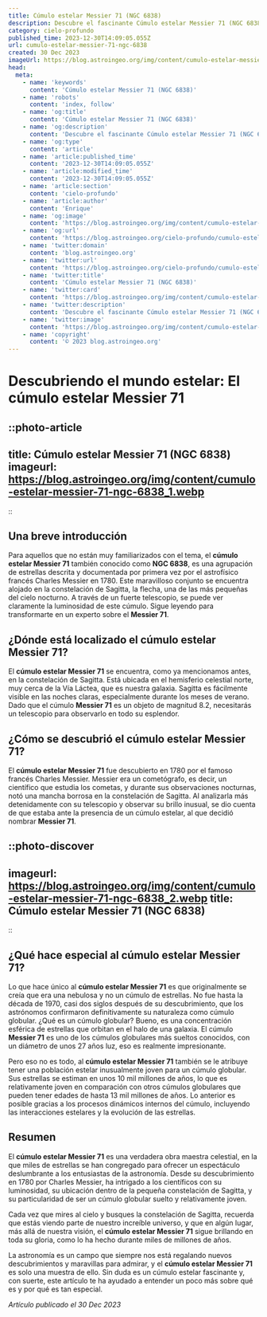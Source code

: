 ```yaml
---
title: Cúmulo estelar Messier 71 (NGC 6838)
description: Descubre el fascinante Cúmulo estelar Messier 71 (NGC 6838); un espectáculo celeste lleno de estrellas antiguas. ¡Sumérgete en sus secretos astronómicos!
category: cielo-profundo
published_time: 2023-12-30T14:09:05.055Z
url: cumulo-estelar-messier-71-ngc-6838
created: 30 Dec 2023
imageUrl: https://blog.astroingeo.org/img/content/cumulo-estelar-messier-71-ngc-6838_3.webp
head:
  meta:
    - name: 'keywords'
      content: 'Cúmulo estelar Messier 71 (NGC 6838)'
    - name: 'robots'
      content: 'index, follow'
    - name: 'og:title'
      content: 'Cúmulo estelar Messier 71 (NGC 6838)'
    - name: 'og:description'
      content: 'Descubre el fascinante Cúmulo estelar Messier 71 (NGC 6838); un espectáculo celeste lleno de estrellas antiguas. ¡Sumérgete en sus secretos astronómicos!'
    - name: 'og:type'
      content: 'article'
    - name: 'article:published_time'
      content: '2023-12-30T14:09:05.055Z'
    - name: 'article:modified_time'
      content: '2023-12-30T14:09:05.055Z'
    - name: 'article:section'
      content: 'cielo-profundo'
    - name: 'article:author'
      content: 'Enrique'
    - name: 'og:image'
      content: 'https://blog.astroingeo.org/img/content/cumulo-estelar-messier-71-ngc-6838_3.webp'
    - name: 'og:url'
      content: 'https://blog.astroingeo.org/cielo-profundo/cumulo-estelar-messier-71-ngc-6838'
    - name: 'twitter:domain'
      content: 'blog.astroingeo.org'
    - name: 'twitter:url'
      content: 'https://blog.astroingeo.org/cielo-profundo/cumulo-estelar-messier-71-ngc-6838'
    - name: 'twitter:title'
      content: 'Cúmulo estelar Messier 71 (NGC 6838)'
    - name: 'twitter:card'
      content: 'https://blog.astroingeo.org/img/content/cumulo-estelar-messier-71-ngc-6838_3.webp'
    - name: 'twitter:description'
      content: 'Descubre el fascinante Cúmulo estelar Messier 71 (NGC 6838); un espectáculo celeste lleno de estrellas antiguas. ¡Sumérgete en sus secretos astronómicos!'
    - name: 'twitter:image'
      content: 'https://blog.astroingeo.org/img/content/cumulo-estelar-messier-71-ngc-6838_3.webp'
    - name: 'copyright'
      content: '© 2023 blog.astroingeo.org'
---
```

# **Descubriendo el mundo estelar: El cúmulo estelar Messier 71**

::photo-article
---
title: Cúmulo estelar Messier 71 (NGC 6838)
imageurl: https://blog.astroingeo.org/img/content/cumulo-estelar-messier-71-ngc-6838_1.webp
---
::

## **Una breve introducción**

Para aquellos que no están muy familiarizados con el tema, el **cúmulo estelar Messier 71** también conocido como **NGC 6838**, es una agrupación de estrellas descrita y documentada por primera vez por el astrofísico francés Charles Messier en 1780. Este maravilloso conjunto se encuentra alojado en la constelación de Sagitta, la flecha, una de las más pequeñas del cielo nocturno. A través de un fuerte telescopio, se puede ver claramente la luminosidad de este cúmulo. Sigue leyendo para transformarte en un experto sobre el **Messier 71**.

## **¿Dónde está localizado el cúmulo estelar Messier 71?**

El **cúmulo estelar Messier 71** se encuentra, como ya mencionamos antes, en la constelación de Sagitta. Está ubicada en el hemisferio celestial norte, muy cerca de la Vía Láctea, que es nuestra galaxia. Sagitta es fácilmente visible en las noches claras, especialmente durante los meses de verano. Dado que el cúmulo **Messier 71** es un objeto de magnitud 8.2, necesitarás un telescopio para observarlo en todo su esplendor. 

## **¿Cómo se descubrió el cúmulo estelar Messier 71?**

El **cúmulo estelar Messier 71** fue descubierto en 1780 por el famoso francés Charles Messier. Messier era un cometógrafo, es decir, un científico que estudia los cometas, y durante sus observaciones nocturnas, notó una mancha borrosa en la constelación de Sagitta. Al analizarla más detenidamente con su telescopio y observar su brillo inusual, se dio cuenta de que estaba ante la presencia de un cúmulo estelar, al que decidió nombrar **Messier 71**.


::photo-discover
---
imageurl: https://blog.astroingeo.org/img/content/cumulo-estelar-messier-71-ngc-6838_2.webp
title: Cúmulo estelar Messier 71 (NGC 6838)
---
::

## **¿Qué hace especial al cúmulo estelar Messier 71?**

Lo que hace único al **cúmulo estelar Messier 71** es que originalmente se creía que era una nebulosa y no un cúmulo de estrellas. No fue hasta la década de 1970, casi dos siglos después de su descubrimiento, que los astrónomos confirmaron definitivamente su naturaleza como cúmulo globular. ¿Qué es un cúmulo globular? Bueno, es una concentración esférica de estrellas que orbitan en el halo de una galaxia. El cúmulo **Messier 71** es uno de los cúmulos globulares más sueltos conocidos, con un diámetro de unos 27 años luz, eso es realmente impresionante.

Pero eso no es todo, al **cúmulo estelar Messier 71** también se le atribuye tener una población estelar inusualmente joven para un cúmulo globular. Sus estrellas se estiman en unos 10 mil millones de años, lo que es relativamente joven en comparación con otros cúmulos globulares que pueden tener edades de hasta 13 mil millones de años. Lo anterior es posible gracias a los procesos dinámicos internos del cúmulo, incluyendo las interacciones estelares y la evolución de las estrellas. 

## **Resumen**

El **cúmulo estelar Messier 71** es una verdadera obra maestra celestial, en la que miles de estrellas se han congregado para ofrecer un espectáculo deslumbrante a los entusiastas de la astronomía. Desde su descubrimiento en 1780 por Charles Messier, ha intrigado a los científicos con su luminosidad, su ubicación dentro de la pequeña constelación de Sagitta, y su particularidad de ser un cúmulo globular suelto y relativamente joven.

Cada vez que mires al cielo y busques la constelación de Sagitta, recuerda que estás viendo parte de nuestro increíble universo, y que en algún lugar, más allá de nuestra visión, el **cúmulo estelar Messier 71** sigue brillando en toda su gloria, como lo ha hecho durante miles de millones de años.

La astronomía es un campo que siempre nos está regalando nuevos descubrimientos y maravillas para admirar, y el **cúmulo estelar Messier 71** es solo una muestra de ello. Sin duda es un cúmulo estelar fascinante y, con suerte, este artículo te ha ayudado a entender un poco más sobre qué es y por qué es tan especial.

_Artículo publicado el 30 Dec 2023_